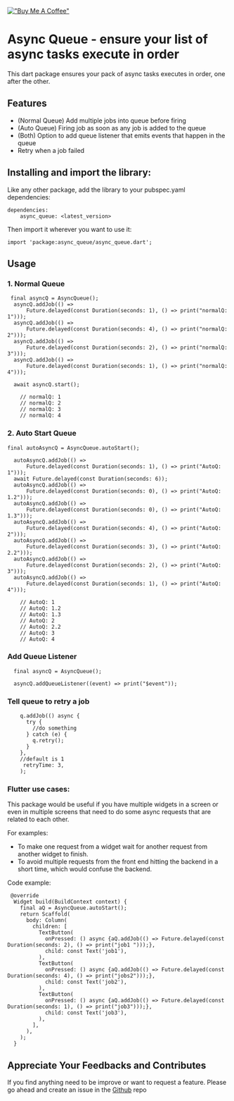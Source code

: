 [!["Buy Me A Coffee"](https://www.buymeacoffee.com/assets/img/custom_images/orange_img.png)](https://www.buymeacoffee.com/samderlust)

# Async Queue - ensure your list of async tasks execute in order

This dart package ensures your pack of async tasks executes in order, one after the other.

## Features

- (Normal Queue) Add multiple jobs into queue before firing
- (Auto Queue) Firing job as soon as any job is added to the queue
- (Both) Option to add queue listener that emits events that happen in the queue
- Retry when a job failed

## Installing and import the library:

Like any other package, add the library to your pubspec.yaml dependencies:

```
dependencies:
    async_queue: <latest_version>
```

Then import it wherever you want to use it:

```
import 'package:async_queue/async_queue.dart';
```

## Usage

### 1. Normal Queue

```
 final asyncQ = AsyncQueue();
  asyncQ.addJob(() =>
      Future.delayed(const Duration(seconds: 1), () => print("normalQ: 1")));
  asyncQ.addJob(() =>
      Future.delayed(const Duration(seconds: 4), () => print("normalQ: 2")));
  asyncQ.addJob(() =>
      Future.delayed(const Duration(seconds: 2), () => print("normalQ: 3")));
  asyncQ.addJob(() =>
      Future.delayed(const Duration(seconds: 1), () => print("normalQ: 4")));

  await asyncQ.start();

    // normalQ: 1
    // normalQ: 2
    // normalQ: 3
    // normalQ: 4
```

### 2. Auto Start Queue

```
final autoAsyncQ = AsyncQueue.autoStart();

  autoAsyncQ.addJob(() =>
      Future.delayed(const Duration(seconds: 1), () => print("AutoQ: 1")));
  await Future.delayed(const Duration(seconds: 6));
  autoAsyncQ.addJob(() =>
      Future.delayed(const Duration(seconds: 0), () => print("AutoQ: 1.2")));
  autoAsyncQ.addJob(() =>
      Future.delayed(const Duration(seconds: 0), () => print("AutoQ: 1.3")));
  autoAsyncQ.addJob(() =>
      Future.delayed(const Duration(seconds: 4), () => print("AutoQ: 2")));
  autoAsyncQ.addJob(() =>
      Future.delayed(const Duration(seconds: 3), () => print("AutoQ: 2.2")));
  autoAsyncQ.addJob(() =>
      Future.delayed(const Duration(seconds: 2), () => print("AutoQ: 3")));
  autoAsyncQ.addJob(() =>
      Future.delayed(const Duration(seconds: 1), () => print("AutoQ: 4")));

    // AutoQ: 1
    // AutoQ: 1.2
    // AutoQ: 1.3
    // AutoQ: 2
    // AutoQ: 2.2
    // AutoQ: 3
    // AutoQ: 4
```

### Add Queue Listener

```
  final asyncQ = AsyncQueue();

  asyncQ.addQueueListener((event) => print("$event"));
```

### Tell queue to retry a job

```
    q.addJob(() async {
      try {
        //do something
      } catch (e) {
        q.retry();
      }
    },
    //default is 1
     retryTime: 3,
    );
```

### Flutter use cases:

This package would be useful if you have multiple widgets in a screen or even in multiple screens that need to do some async requests that are related to each other.

For examples:

- To make one request from a widget wait for another request from another widget to finish.
- To avoid multiple requests from the front end hitting the backend in a short time, which would confuse the backend.

Code example:

```
 @override
  Widget build(BuildContext context) {
    final aQ = AsyncQueue.autoStart();
    return Scaffold(
      body: Column(
        children: [
          TextButton(
            onPressed: () async {aQ.addJob(() => Future.delayed(const Duration(seconds: 2), () => print("job1 ")));},
            child: const Text('job1'),
          ),
          TextButton(
            onPressed: () async {aQ.addJob(() => Future.delayed(const Duration(seconds: 4), () => print("jobs2")));},
            child: const Text('job2'),
          ),
          TextButton(
            onPressed: () async {aQ.addJob(() => Future.delayed(const Duration(seconds: 1), () => print("job3")));},
            child: const Text('job3'),
          ),
        ],
      ),
    );
  }
```

## Appreciate Your Feedbacks and Contributes

If you find anything need to be improve or want to request a feature. Please go ahead and create an issue in the [Github](https://github.com/samderlust/async_queue) repo
